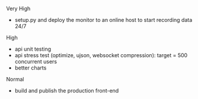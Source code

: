 
Very High
- setup.py and deploy the monitor to an online host to start recording data 24/7

High
- api unit testing
- api stress test (optimize, ujson, websocket compression): target = 500 concurrent users
- better charts

Normal
- build and publish the production front-end
